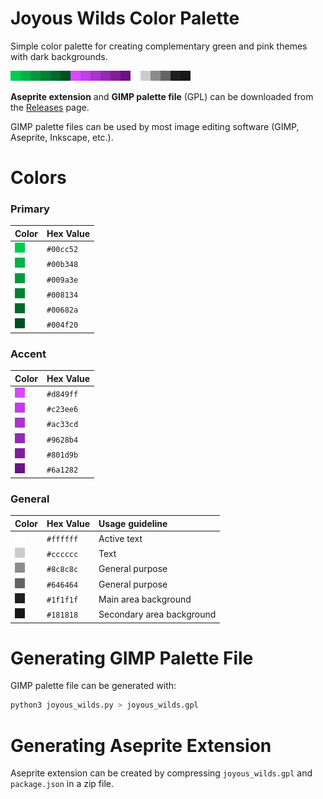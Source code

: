 # Joyous Wilds Color Palette

Simple color palette for creating complementary green and pink themes with dark backgrounds.

![palette](/img/palette.png)

**Aseprite extension** and **GIMP palette file** (GPL) can be downloaded from the [Releases](https://github.com/serweryn617/joyous-wilds-palette/releases) page.

GIMP palette files can be used by most image editing software (GIMP, Aseprite, Inkscape, etc.).

# Colors

### Primary

| Color | Hex Value |
| :--- | :--- |
| ![green1](/img/green1.png) | `#00cc52` |
| ![green2](/img/green2.png) | `#00b348` |
| ![green3](/img/green3.png) | `#009a3e` |
| ![green4](/img/green4.png) | `#008134` |
| ![green5](/img/green5.png) | `#00682a` |
| ![green6](/img/green6.png) | `#004f20` |

### Accent

| Color | Hex Value |
| :--- | :--- |
| ![pink1](/img/pink1.png) | `#d849ff` |
| ![pink2](/img/pink2.png) | `#c23ee6` |
| ![pink3](/img/pink3.png) | `#ac33cd` |
| ![pink4](/img/pink4.png) | `#9628b4` |
| ![pink5](/img/pink5.png) | `#801d9b` |
| ![pink6](/img/pink6.png) | `#6a1282` |

### General

| Color | Hex Value | Usage guideline |
| :--- | :--- | :--- |
| ![white](/img/white.png)           | `#ffffff` | Active text               |
| ![text](/img/text.png)             | `#cccccc` | Text                      |
| ![light_gray](/img/light_gray.png) | `#8c8c8c` | General purpose           |
| ![dark_gray](/img/dark_gray.png)   | `#646464` | General purpose           |
| ![bg_light](/img/bg_light.png)     | `#1f1f1f` | Main area background      |
| ![bg_dark](/img/bg_dark.png)       | `#181818` | Secondary area background |

# Generating GIMP Palette File

GIMP palette file can be generated with:

```sh
python3 joyous_wilds.py > joyous_wilds.gpl
```

# Generating Aseprite Extension

Aseprite extension can be created by compressing `joyous_wilds.gpl` and `package.json` in a zip file.
